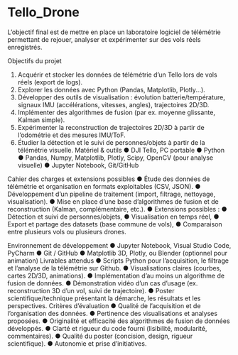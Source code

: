 # Tello_Drone
L’objectif final est de mettre en place un laboratoire logiciel de télémétrie permettant de rejouer, analyser et expérimenter sur des vols réels enregistrés.

Objectifs du projet
1. Acquérir et stocker les données de télémétrie d’un Tello lors de vols réels (export de
logs).
2. Explorer les données avec Python (Pandas, Matplotlib, Plotly...).
3. Développer des outils de visualisation : évolution batterie/température, signaux IMU
(accélérations, vitesses, angles), trajectoires 2D/3D.
4. Implémenter des algorithmes de fusion (par ex. moyenne glissante, Kalman simple).
5. Expérimenter la reconstruction de trajectoires 2D/3D à partir de l’odométrie et des
mesures IMU/ToF.
6. Étudier la détection et le suivi de personnes/objets à partir de la télémétrie visuelle.
Matériel & outils
● DJI Tello, PC portable
● Python
● Pandas, Numpy, Matplotlib, Plotly, Scipy, OpenCV (pour analyse visuelle)
● Jupyter Notebook, Git/GitHub

Cahier des charges et extensions possibles
● Étude des données de télémétrie et organisation en formats exploitables (CSV, JSON).
● Développement d’un pipeline de traitement (import, filtrage, nettoyage, visualisation).
● Mise en place d’une base d’algorithmes de fusion et de reconstruction (Kalman,
complémentaire, etc.).
● Extensions possibles :
● Détection et suivi de personnes/objets,
● Visualisation en temps réel,
● Export et partage des datasets (base commune de vols),
● Comparaison entre plusieurs vols ou plusieurs drones.

Environnement de développement
● Jupyter Notebook, Visual Studio Code, PyCharm
● Git / GitHub
● Matplotlib 3D, Plotly, ou Blender (optionnel pour animation)
Livrables attendus
● Scripts Python pour l’acquisition, le filtrage et l’analyse de la télémétrie sur Github.
● Visualisations claires (courbes, cartes 2D/3D, animations).
● Implémentation d’au moins un algorithme de fusion de données.
● Démonstration vidéo d’un cas d’usage (ex. reconstruction 3D d’un vol, suivi de
trajectoire).
● Poster scientifique/technique présentant la démarche, les résultats et les
perspectives.
Critères d’évaluation
● Qualité de l’acquisition et de l’organisation des données.
● Pertinence des visualisations et analyses proposées.
● Originalité et efficacité des algorithmes de fusion de données développés.
● Clarté et rigueur du code fourni (lisibilité, modularité, commentaires).
● Qualité du poster (concision, design, rigueur scientifique).
● Autonomie et prise d’initiatives.
